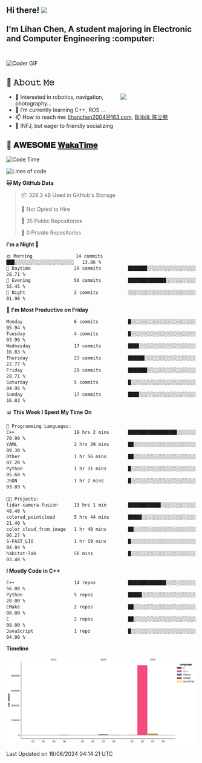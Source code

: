 <h2 align="left">
 <abc>
  <br>Hi there! <img src="https://user-images.githubusercontent.com/42378118/110234147-e3259600-7f4e-11eb-95be-0c4047144dea.gif" width="30"><br>
  <br> I'm Lihan Chen, A student majoring in Electronic and Computer Engineering :computer:<br>
  <br>
 </abc>
</h2>

<img align="center" src="https://media.giphy.com/media/SWoSkN6DxTszqIKEqv/giphy.gif" alt="Coder GIF" width="500">

## :book: 𝙰𝚋𝚘𝚞𝚝 𝙼𝚎

<img align="right" width="40%" src="https://github-readme-stats.vercel.app/api?username=LihanChen2004&show_icons=true&icon_color=CE1D2D&text_color=718096&bg_color=ffffff&hide_title=true" />

- 🌟 Interested in robotics, navigation, photography...
- 🌱 I’m currently learning C++, ROS ... 
- 📫 How to reach me: lihanchen2004@163.com, [Bilibili: 陈立憨](https://space.bilibili.com/170786212)
- 👯 INFJ, but eager to friendly socializing

## 📜 𝐀𝐖𝐄𝐒𝐎𝐌𝐄 [𝐖𝐚𝐤𝐚𝐓𝐢𝐦𝐞](https://github.com/anmol098/waka-readme-stats)

<!--START_SECTION:waka-->
![Code Time](http://img.shields.io/badge/Code%20Time-38%20hrs%2031%20mins-blue)

![Lines of code](https://img.shields.io/badge/From%20Hello%20World%20I%27ve%20Written-982.6%20thousand%20lines%20of%20code-blue)

**🐱 My GitHub Data** 

> 📦 328.3 kB Used in GitHub's Storage 
 > 
> 🚫 Not Opted to Hire
 > 
> 📜 35 Public Repositories 
 > 
> 🔑 0 Private Repositories 
 > 
**I'm a Night 🦉** 

```text
🌞 Morning                14 commits          ███░░░░░░░░░░░░░░░░░░░░░░   13.86 % 
🌆 Daytime                29 commits          ███████░░░░░░░░░░░░░░░░░░   28.71 % 
🌃 Evening                56 commits          ██████████████░░░░░░░░░░░   55.45 % 
🌙 Night                  2 commits           ░░░░░░░░░░░░░░░░░░░░░░░░░   01.98 % 
```
📅 **I'm Most Productive on Friday** 

```text
Monday                   6 commits           █░░░░░░░░░░░░░░░░░░░░░░░░   05.94 % 
Tuesday                  4 commits           █░░░░░░░░░░░░░░░░░░░░░░░░   03.96 % 
Wednesday                17 commits          ████░░░░░░░░░░░░░░░░░░░░░   16.83 % 
Thursday                 23 commits          ██████░░░░░░░░░░░░░░░░░░░   22.77 % 
Friday                   29 commits          ███████░░░░░░░░░░░░░░░░░░   28.71 % 
Saturday                 5 commits           █░░░░░░░░░░░░░░░░░░░░░░░░   04.95 % 
Sunday                   17 commits          ████░░░░░░░░░░░░░░░░░░░░░   16.83 % 
```


📊 **This Week I Spent My Time On** 

```text
💬 Programming Languages: 
C++                      19 hrs 2 mins       ██████████████████░░░░░░░   70.90 % 
YAML                     2 hrs 29 mins       ██░░░░░░░░░░░░░░░░░░░░░░░   09.30 % 
Other                    1 hr 56 mins        ██░░░░░░░░░░░░░░░░░░░░░░░   07.20 % 
Python                   1 hr 31 mins        █░░░░░░░░░░░░░░░░░░░░░░░░   05.68 % 
JSON                     1 hr 2 mins         █░░░░░░░░░░░░░░░░░░░░░░░░   03.89 % 

🐱‍💻 Projects: 
lidar-camera-fusion      13 hrs 1 min        ████████████░░░░░░░░░░░░░   48.48 % 
colored_pointcloud       5 hrs 44 mins       █████░░░░░░░░░░░░░░░░░░░░   21.40 % 
color_cloud_from_image   1 hr 40 mins        ██░░░░░░░░░░░░░░░░░░░░░░░   06.27 % 
S-FAST_LIO               1 hr 19 mins        █░░░░░░░░░░░░░░░░░░░░░░░░   04.94 % 
habitat-lab              56 mins             █░░░░░░░░░░░░░░░░░░░░░░░░   03.48 % 
```

**I Mostly Code in C++** 

```text
C++                      14 repos            ██████████████░░░░░░░░░░░   56.00 % 
Python                   5 repos             █████░░░░░░░░░░░░░░░░░░░░   20.00 % 
CMake                    2 repos             ██░░░░░░░░░░░░░░░░░░░░░░░   08.00 % 
C                        2 repos             ██░░░░░░░░░░░░░░░░░░░░░░░   08.00 % 
JavaScript               1 repo              █░░░░░░░░░░░░░░░░░░░░░░░░   04.00 % 
```



**Timeline**

![Lines of Code chart](https://raw.githubusercontent.com/LihanChen2004/LihanChen2004/main/assets/bar_graph.png)


 Last Updated on 16/08/2024 04:14:21 UTC
<!--END_SECTION:waka-->

<!--
**LihanChen2004/LihanChen2004** is a ✨ _special_ ✨ repository because its `README.md` (this file) appears on your GitHub profile.

Here are some ideas to get you started:

- 🔭 I’m currently working on ...
- 🌱 I’m currently learning ...
- 👯 I’m looking to collaborate on ...
- 🤔 I’m looking for help with ...
- 💬 Ask me about ...
- 📫 How to reach me: ...
- 😄 Pronouns: ...
- ⚡ Fun fact: ...
-->
